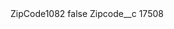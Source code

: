 <?xml version="1.0" encoding="UTF-8"?>
<CustomMetadata xmlns="http://soap.sforce.com/2006/04/metadata" xmlns:xsi="http://www.w3.org/2001/XMLSchema-instance" xmlns:xsd="http://www.w3.org/2001/XMLSchema">
    <label>ZipCode1082</label>
    <protected>false</protected>
    <values>
        <field>Zipcode__c</field>
        <value xsi:type="xsd:string">17508</value>
    </values>
</CustomMetadata>
